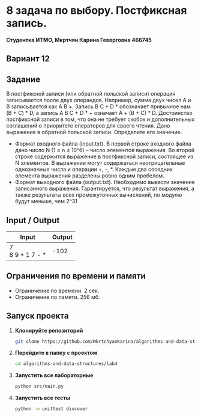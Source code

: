 # 8 задача по выбору. Постфиксная запись.
**Студентка ИТМО,  Мкртчян Карина Геворговна  466745**  

## Вариант 12

## Задание 
В постфиксной записи (или обратной польской записи) операция записывается
после двух операндов. Например, сумма двух чисел A и B записывается как A B
+. Запись B C + D * обозначает привычное нам (B + C) * D, а запись A B C + D * + означает A + (B + C) * D. Достоинство постфиксной записи в том, что она
не требует скобок и дополнительных соглашений о приоритете операторов для
своего чтения. Дано выражение в обратной польской записи. Определите его значение.
- Формат входного файла (input.txt). В первой строке входного файла дано
число N (1 ≤ n ≤ 10^6) – число элементов выражения. Во второй строке
содержится выражение в постфиксной записи, состоящее из N элементов. В
выражении могут содержаться неотрицательные однозначные числа и операции +, -, *. Каждые два соседних элемента выражения разделены ровно
одним пробелом.
- Формат выходного файла (output.txt). Необходимо вывести значение записанного выражения. Гарантируется, что результат выражения, а также
результаты всех промежуточных вычислений, по модулю будут меньше, чем 2^31
  
## Input / Output 

| Input                 | Output |
|-----------------------|--------|
| 7 <br/> 8 9 + 1 7 - * |  -102  |


## Ограничения по времени и памяти

- Ограничение по времени. 2 сек.
- Ограничение по памяти. 256 мб.


## Запуск проекта
1. **Клонируйте репозиторий**
   ```bash
   git clone https://github.com/MkrtchyanKarina/algorithms-and-data-structures.git
   ```
2. **Перейдите в папку с проектом**
   ```bash
   cd algorithms-and-data-structures/lab4
   ```
3. **Запустить все лабораторные**
    ```bash
   python src/main.py
   ```
4. **Запустить все тесты**
    ```bash
   python -m unittest discover
   ```